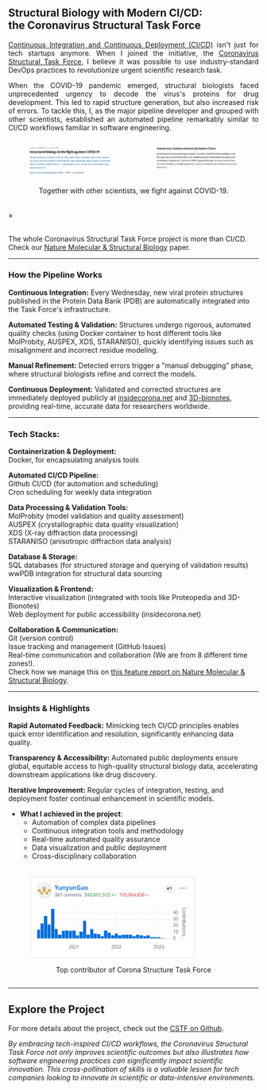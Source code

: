 <h2>Structural Biology with Modern CI/CD: <br/>the Coronavirus Structural Task Force</h2>

<div style="text-align: justify; overflow-wrap: break-word; hyphens: auto;">
<p><a class="inline-link" href="https://github.com/resources/articles/devops/ci-cd" target="_blank">Continuous Integration and Continuous Deployment (CI/CD)</a> isn't just for tech startups anymore. When I joined the initiative, the <a class="inline-link" href="https://github.com/thorn-lab/coronavirus_structural_task_force" target="_blank">Coronavirus Structural Task Force</a>, I believe it was possible to use industry-standard DevOps practices to revolutionize urgent scientific research task.</p>

<p>When the COVID-19 pandemic emerged, structural biologists faced unprecedented urgency to decode the virus's proteins for drug development. This led to rapid structure generation, but also increased risk of errors. To tackle this, I, as the major pipeline developer  and grouped with other scientists, established an automated pipeline remarkably similar to CI/CD workflows familiar in software engineering.</p>
</div>

<div style="display: flex; justify-content: center; margin: 0 0 2rem 0; flex-direction: column; align-items: center;">
    <div style="display: flex; justify-content: center; width: 100%;">
        <figure class="image-container">
            <img src="images/cstf_feature2.png" style="width: 100%; height: auto;" onclick="openPopup('images/cstf_feature2.png')">
        </figure>
        <figure class="image-container">
            <img src="images/cstf_feature1.png" style="width: 100%; height: auto;" onclick="openPopup('images/cstf_feature1.png')">
        </figure>
    </div>
    <figcaption style="text-align: center; margin-top: 0.5rem;">
    Together with other scientists, we fight against COVID-19.
    </figcaption>
</div>

<div id="imagePopup" class="popup-overlay">
    <span class="close-popup" onclick="closePopup()">&times;</span>
    <div class="popup-content">
        <img id="popupImage" src="">
    </div>
</div>

<script>
function openPopup(imageSrc) {
    document.getElementById('popupImage').src = imageSrc;
    document.getElementById('imagePopup').style.display = 'flex';
    document.body.style.overflow = 'hidden';
}

function closePopup() {
    document.getElementById('imagePopup').style.display = 'none';
    document.body.style.overflow = 'auto';
}

// Close popup when clicking outside the image
document.getElementById('imagePopup').addEventListener('click', function(event) {
    if (event.target === this) {
        closePopup();
    }
});

// Close popup with Escape key
document.addEventListener('keydown', function(event) {
    if (event.key === 'Escape') {
        closePopup();
    }
});
</script>

<p>The whole Coronavirus Structural Task Force project is more than CI/CD. Check our <a class="inline-link" href="https://www.nature.com/articles/s41594-021-00593-7" target="_blank">Nature Molecular & Structural Biology</a> paper.</p>
</div>

---

### How the Pipeline Works
**Continuous Integration:** Every Wednesday, new viral protein structures published in the Protein Data Bank (PDB) are automatically integrated into the Task Force's infrastructure.

**Automated Testing & Validation:** Structures undergo rigorous, automated quality checks (using Docker container to host different tools like MolProbity, AUSPEX, XDS, STARANISO), quickly identifying issues such as misalignment and incorrect residue modeling.

**Manual Refinement:** Detected errors trigger a "manual debugging" phase, where structural biologists refine and correct the models.

**Continuous Deployment:** Validated and corrected structures are immediately deployed publicly at <a class="inline-link" href="https://insidecorona.net/" target="_blank">insidecorona.net</a> and <a class="inline-link" href="https://3dbionotes.cnb.csic.es/ws/covid19" target="_blank">3D-bionotes</a>, providing real-time, accurate data for researchers worldwide.

---

### Tech Stacks:
**Containerization & Deployment:**  
Docker, for encapsulating analysis tools

**Automated CI/CD Pipeline:**  
Github CI/CD (for automation and scheduling)\
Cron scheduling for weekly data integration

**Data Processing & Validation Tools:**  
MolProbity (model validation and quality assessment)\
AUSPEX (crystallographic data quality visualization)\
XDS (X-ray diffraction data processing)\
STARANISO (anisotropic diffraction data analysis)

**Database & Storage:**  
SQL databases (for structured storage and querying of validation results)\
wwPDB integration for structural data sourcing

**Visualization & Frontend:**  
Interactive visualization (integrated with tools like Proteopedia and 3D-Bionotes)\
Web deployment for public accessibility (insidecorona.net)

**Collaboration & Communication:**  
Git (version control)\
Issue tracking and management (GitHub Issues)\
Real-time communication and collaboration (We are from 8 different time zones!). \
Check how we manage this on  <a class="inline-link" href="https://www.nature.com/articles/s41594-020-00544-8#Sec6" target="_blank">this feature report on Nature Molecular & Structural Biology</a>.

---

### Insights & Highlights

**Rapid Automated Feedback:** Mimicking tech CI/CD principles enables quick error identification and resolution, significantly enhancing data quality.

**Transparency & Accessibility:** Automated public deployments ensure global, equitable access to high-quality structural biology data, accelerating downstream applications like drug discovery.

**Iterative Improvement:** Regular cycles of integration, testing, and deployment foster continual enhancement in scientific models.


- **What I achieved in the project**: 
  - Automation of complex data pipelines
  - Continuous integration tools and methodology
  - Real-time automated quality assurance
  - Data visualization and public deployment
  - Cross-disciplinary collaboration

<div style="display: flex; justify-content: center; margin: 0 0; ">
    <figure>
        <img src="images/cstf_top_contirb.jpg" style="width: 80%; height: auto;">
        <figcaption style="text-align: center; margin-top: 0.5rem;">
        Top contributor of Corona Structure Task Force
        </figcaption>
    </figure>
</div>

---

## Explore the Project

For more details about the project, check out the <a class="inline-link" href="https://github.com/thorn-lab/coronavirus_structural_task_force">CSTF on Github</a>.


*By embracing tech-inspired CI/CD workflows, the Coronavirus Structural Task Force not only improves scientific outcomes but also illustrates how software engineering practices can significantly impact scientific innovation. This cross-pollination of skills is a valuable lesson for tech companies looking to innovate in scientific or data-intensive environments.*


